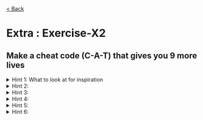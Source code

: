 [< Back](README.md)

# Extra : Exercise-X2

## Make a cheat code (C-A-T) that gives you 9 more lives

<details>
   <summary>Hint 1: What to look at for inspiration</summary>

Look at how the SUPER_SPEED cheat works
</details>

<details>
   <summary>Hint 2: </summary>

```cpp

```
</details>

<details>
   <summary>Hint 3: </summary>

```cpp

```
</details>

<details>
   <summary>Hint 4: </summary>

```cpp

```
</details>

<details>
   <summary>Hint 5: </summary>

```cpp

```
</details>

<details>
   <summary>Hint 6: </summary>

```cpp

```
</details>
